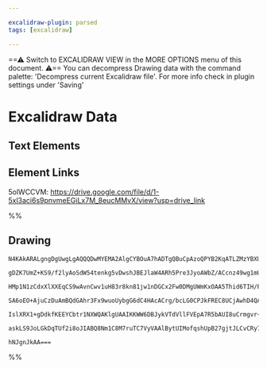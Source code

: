 ```yaml
---

excalidraw-plugin: parsed
tags: [excalidraw]

---
```

==⚠  Switch to EXCALIDRAW VIEW in the MORE OPTIONS menu of this document. ⚠== You can decompress Drawing data with the command palette: 'Decompress current Excalidraw file'. For more info check in plugin settings under 'Saving'



# Excalidraw Data

## Text Elements
## Element Links
5olWCCVM: https://drive.google.com/file/d/1-5xl3aci6s9pnvmeEGiLx7M_8eucMMvX/view?usp=drive_link

%%
## Drawing
```compressed-json
N4KAkARALgngDgUwgLgAQQQDwMYEMA2AlgCYBOuA7hADTgQBuCpAzoQPYB2KqATLZMzYBXUtiRoIACyhQ4zZAHoFAc0JRJQgEYA6bGwC2CgF7N6hbEcK4OCtptbErHALRY8RMpWdx8Q1TdIEfARcZgRmBShcZQUebQAObQBmGjoghH0EDihmbgBtcDBQMBKIEm4IAFY2fAB1AGF6gDUAWVSSyFhECozNBGJiXE1g9tLMbmcAdgAGSe0eSv5SmAnJ

gDZK7UmZ+KS9/f2lyAoSdW54tenkg5vDwshJBEJlaW4ARh5Pre3JyoAWbZ/ACcnz49wg1mUIzQ0yOEGYUFIbAA1gh6jU2KQKgBiN4IPF40aQTS4bDI5RIoQcYjo/CYiqI6zMOC4QLZIkQABmhHw+AAyrBoehBB4OQikajaqdJNwwR14YiUQgBTAhfCauU4ZSXhxwrk0G84WwWdg1CsDdNYeCKcI4ABJYj61B5AC6cM55EyDu4HCEvLhhGpWAquGm

HMp1N1zCdxXlXXEqCS9wAvnCwv1uH83r8kn81jw1nDGCx2Fw0DMgUWmKxOAA5Thid6TIH/P48aZtgPMAAi6SgGbQnIIYThmmE1IAosFMtkna64UI4IN+8Qm38O0D4pVKkkgTM4UQOMiKtJZPIlGRCIxtMo2GwoQhdAYFNzggpiAo3s5Kph8ElSYQazMECcAcPQmQTgA4oQAAymCTC0AD68QIEI2AtC09AABoKGYCAUAA/EIzIALyXowiGHseB5sG

SA6oEO+AjuCzDuAmBQdGAhr3Fx9wuoUybgG6dC4HAcACrg/bcLG0CPJkFREC8UCjAwhD4QAQqS5IRjSGJYhI2KckZxkqdgIhslAdr9voAoSmiek4gS+JIEsEBmaQFlWRkmlkjaVK6XS+noIyHDMqyWTKa57medZABiPL8oKCbqqKUXmRFXk2YqkrSrKaUeRl1m2UqKpqiKmqFG56XZJlABKwg6nq7z5TFGQAPImma7yWi1hUZLFnBQLFuD6Dy5qo

IslXRX1+gDdkfKEEYCbtr1NXWQAKlgUAAIKKWW6DBJykVTdVllFVEpA7R5bAUI8uCrmgvr+idBVrRkE7Utt123SED3oKySJUKtZ0ZF9gPrfAyU6SprFIryWHcD82gbGsuxrLm65AkkhaVbDNT4AAmuclraNMLbo5UnwfOufyuUYd76NJ4L0AQQgJlc5PrkmJSpi9rX6PV/lRk6EDQ65FIkAtS2ylapQS8QAoIHA3CTXLpAkC0bDEAgH1DMEf2Mcx

askLS9JoLGkDqTUf2i8oJIABQ8Nm1C8M7ruTC7VyVAAlBytUIMofqshUpB27gjtJLCvCRy7PAx6gXu+wJwPFaiHVQKWTpPfgrkeiNCD+0G6scMoTPylkev0YibNwtgRDK2g1cIHCHD59wTdGkIUCHgmTfJ5VdgAFYINgOR8q3cCa9ruvDPRhvN5VpIZ4w613vgZelPGFRhMEo+lhyZkIgYEPdI9fo5+CdJ0Qbw4L/K+ChDte8r2vPrnwJ4C85Ar7

hNJgnJkAA===
```
%%